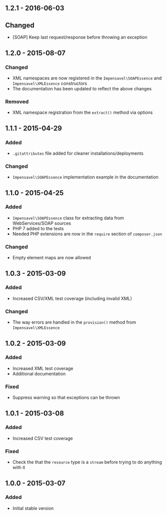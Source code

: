## 1.2.1 - 2016-06-03
## Changed
- [SOAP] Keep last request/response before throwing an exception

## 1.2.0 - 2015-08-07
### Changed
- XML namespaces are now registered in the `Impensavel\SOAPEssence` and `Impensavel\XMLEssence` constructors 
- The documentation has been updated to reflect the above changes

### Removed
- XML namespace registration from the `extract()` method via options

## 1.1.1 - 2015-04-29
### Added
- `.gitattributes` file added for cleaner installations/deployments

### Changed
- `Impensavel\SOAPEssence` implementation example in the documentation

## 1.1.0 - 2015-04-25
### Added
- `Impensavel\SOAPEssence` class for extracting data from WebServices/SOAP sources
- PHP 7 added to the tests
- Needed PHP extensions are now in the `require` section of `composer.json`

### Changed
- Empty element maps are now allowed

## 1.0.3 - 2015-03-09
### Added
- Increased CSV/XML test coverage (including invalid XML)

### Changed
- The way errors are handled in the `provision()` method from `Impensavel\XMLEssence` 

## 1.0.2 - 2015-03-09
### Added
- Increased XML test coverage
- Additional documentation

### Fixed
- Suppress warning so that exceptions can be thrown

## 1.0.1 - 2015-03-08
### Added
- Increased CSV test coverage

### Fixed
- Check the that the `resource` type is a `stream` before trying to do anything with it

## 1.0.0 - 2015-03-07
### Added
- Initial stable version
